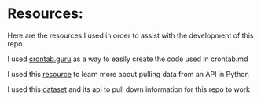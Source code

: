# Resources: 
Here are the resources I used in order to assist with the development of this repo.

I used [crontab.guru](https://crontab.guru/) as a way to easily create the code used in crontab.md

I used this [resource](https://www.askpython.com/python/examples/pull-data-from-an-api) to learn more about pulling data from an API in Python

I used this [dataset](https://www.kaggle.com/datasets/rsrishav/youtube-trending-video-dataset) and its api to pull down information for this repo to work
